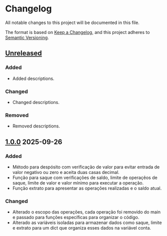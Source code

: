 # Changelog

All notable changes to this project will be documented in this file.

The format is based on [Keep a Changelog](https://keepachangelog.com/en/1.1.0/),
and this project adheres to [Semantic Versioning](https://semver.org/spec/v2.0.0.html).

## [Unreleased]

### Added

- Added descriptions.

### Changed

- Changed descriptions.

### Removed

- Removed descriptions.

## [1.0.0] 2025-09-26

### Added

- Método para despósito com verificação de valor para evitar entrada de valor negativo ou zero e aceita duas casas decimal.
- Função para saque com verificações de saldo, limite de operaçẽos de saque, limite de valor e valor mínimo para executar a operação.
- Função extrato para apresentar as operações realizadas e o saldo atual.

### Changed

- Alterado o escopo das operações, cada operação foi removido do main e passado para funções específicas para organizar o código.
- Alterado as variáveis isoladas para armazenar dados como saque, limite e extrato para um dict que organiza esses dados na variável conta.


[unreleased]: https://github.com/MuriloAM/trilha-python-dio/releases/tag/v1.0.0...HEAD
[1.0.0]: https://github.com/MuriloAM/trilha-python-dio/releases/tag/v1.0.0